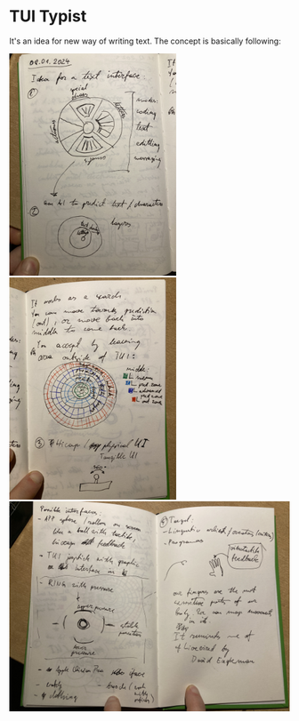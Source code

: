 # TUI Typist

It's an idea for new way of writing text. The concept is basically following:

<img src="resources/concept_1.JPG" alt="charismatic woman" width=300 />
<img src="resources/concept_2.JPG" alt="charismatic woman" width=300 />
<img src="resources/concept_3.JPG" alt="charismatic woman" width=600 />
